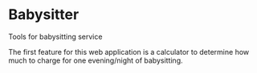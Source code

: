 # Babysitter
Tools for babysitting service

The first feature for this web application is a calculator to determine how much to charge for one evening/night of babysitting.

